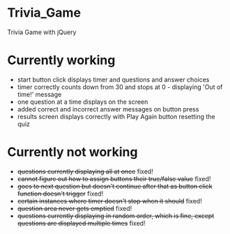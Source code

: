 # Trivia_Game
Trivia Game with jQuery

Currently working
=======================
- start button click displays timer and questions and answer choices
- timer correctly counts down from 30 and stops at 0 - displaying 'Out of time!' message
- one question at a time displays on the screen
- added correct and incorrect answer messages on button press
- results screen displays correctly with Play Again button resetting the quiz

Currently not working
=======================
- ~~questions currently displaying all at once~~ fixed!
- ~~cannot figure out how to assign buttons their true/false value~~ fixed!
- ~~goes to next question but doesn't continue after that as button click function doesn't trigger~~ fixed!
- ~~certain instances where timer doesn't stop when it should~~ fixed!
- ~~question area never gets emptied~~ fixed!
- ~~questions currently displaying in random order, which is fine, except questions are displayed multiple times~~ fixed!